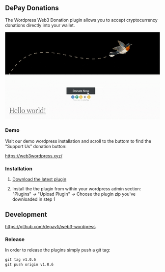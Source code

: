 ## DePay Donations

The Wordpress Web3 Donation plugin allows you to accept cryptocurrency donations directly into your wallet.

![Wordpress Web3 Donations](/assets/screenshot-1.gif)

### Demo

Visit our demo wordpress installation and scroll to the buttom to find the "Support Us" donation button:

https://web3wordpress.xyz/

### Installation

1. [Download the latest plugin](https://github.com/DePayFi/web3-wordpress/releases/latest/download/wp-depay-donations-plugin.zip) 

2. Install the the plugin from within your wordpress admin section: "Plugins" -> "Upload Plugin" -> Choose the plugin zip you've downloaded in step 1

## Development

https://github.com/depayfi/web3-wordpress

### Release

In order to release the plugins simply push a git tag:

```
git tag v1.0.6
git push origin v1.0.6
```
